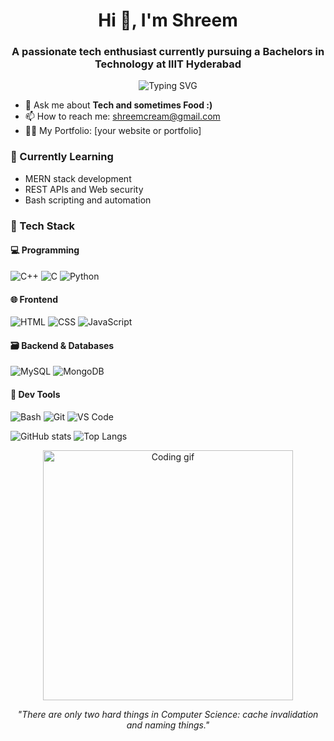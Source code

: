 <h1 align="center">Hi 👋, I'm Shreem</h1>
<h3 align="center">A passionate tech enthusiast currently pursuing a Bachelors in Technology at IIIT Hyderabad</h3>
<p align="center">
  <img src="https://readme-typing-svg.herokuapp.com?font=Fira+Code&size=24&pause=1000&color=F7F7F7&center=true&vCenter=true&width=435&lines=Hi+there+👋+I'm+Shreem;I+love+to+code+💻;C%2B%2B+|+Python+|+Web+Dev+|+Bash" alt="Typing SVG" />
</p>



- 💬 Ask me about **Tech and sometimes Food :)**
- 📫 How to reach me: shreemcream@gmail.com
- 👨‍💻 My Portfolio: [your website or portfolio]

### 🌱 Currently Learning
- MERN stack development
- REST APIs and Web security
- Bash scripting and automation

### 🔧 Tech Stack

#### 💻 Programming
![C++](https://img.shields.io/badge/-C++-00599C?style=flat-square&logo=c%2B%2B&logoColor=white)
![C](https://img.shields.io/badge/-C-00599C?style=flat-square&logo=c&logoColor=white)
![Python](https://img.shields.io/badge/-Python-3776AB?style=flat-square&logo=python&logoColor=white)

#### 🌐 Frontend
![HTML](https://img.shields.io/badge/-HTML5-E34F26?style=flat-square&logo=html5&logoColor=white)
![CSS](https://img.shields.io/badge/-CSS3-1572B6?style=flat-square&logo=css3&logoColor=white)
![JavaScript](https://img.shields.io/badge/-JavaScript-F7DF1E?style=flat-square&logo=javascript&logoColor=black)

#### 🗃️ Backend & Databases
![MySQL](https://img.shields.io/badge/-MySQL-4479A1?style=flat-square&logo=mysql&logoColor=white)
![MongoDB](https://img.shields.io/badge/-MongoDB-47A248?style=flat-square&logo=mongodb&logoColor=white)

#### 🐚 Dev Tools
![Bash](https://img.shields.io/badge/-Bash-4EAA25?style=flat-square&logo=gnu-bash&logoColor=white)
![Git](https://img.shields.io/badge/-Git-F05032?style=flat-square&logo=git&logoColor=white)
![VS Code](https://img.shields.io/badge/-VS%20Code-007ACC?style=flat-square&logo=visual-studio-code&logoColor=white)


![GitHub stats](https://github-readme-stats.vercel.app/api?username=ShreeLite&show_icons=true&theme=tokyonight)
![Top Langs](https://github-readme-stats.vercel.app/api/top-langs/?username=ShreeLite&layout=compact&theme=tokyonight)

<p align="center">
  <img src="https://media.giphy.com/media/LmNwrBhejkK9EFP504/giphy.gif" width="400" alt="Coding gif"/>
</p>

<p align="center"><i>"There are only two hard things in Computer Science: cache invalidation and naming things."</i></p>


